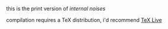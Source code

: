 this is the print version of *internal noises*

compilation requires a TeX distribution, i'd recommend [TeX Live](https://www.tug.org/texlive/)
